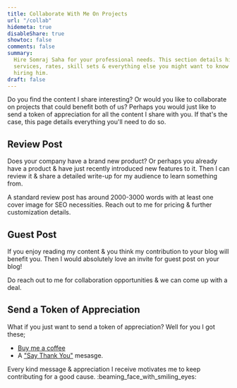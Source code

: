 ```yaml
---
title: Collaborate With Me On Projects
url: "/collab"
hidemeta: true
disableShare: true
showtoc: false
comments: false
summary:
  Hire Somraj Saha for your professional needs. This section details his
  services, rates, skill sets & everything else you might want to know before
  hiring him.
draft: false
---
```


Do you find the content I share interesting? Or would you like to collaborate on
projects that could benefit both of us? Perhaps you would just like to send a
token of appreciation for all the content I share with you. If that's the case,
this page details everything you'll need to do so.

## Review Post

Does your company have a brand new product? Or perhaps you already have a
product & have just recently introduced new features to it. Then I can review it
& share a detailed write-up for my audience to learn something from.

A standard review post has around 2000-3000 words with at least one cover image
for SEO necessities. Reach out to me for pricing & further customization
details.

## Guest Post

If you enjoy reading my content & you think my contribution to your blog will
benefit you. Then I would absolutely love an invite for guest post on your blog!

Do reach out to me for collaboration opportunities & we can come up with a deal.

## Send a Token of Appreciation

What if you just want to send a token of appreciation? Well for you I got these;

- [Buy me a coffee][buy me a coffee]
- A ["Say Thank You"][say thank you] mesasge.

Every kind message & appreciation I receive motivates me to keep contributing
for a good cause. :beaming_face_with_smiling_eyes:

<!-- Reference Links -->

[buy me a coffee]: https://www.buymeacoffee.com/jarmos
[say thank you]: https://saythanks.io/to/somraj.mle%40gmail.com
